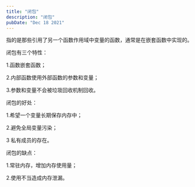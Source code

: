 ```yaml
---
title: "闭包"
description: "闭包"
pubDate: "Dec 18 2021"
---
```


指的是那些引用了另一个函数作用域中变量的函数，通常是在嵌套函数中实现的。

闭包有三个特性：

1.函数嵌套函数；

2.内部函数使用外部函数的参数和变量；

3.参数和变量不会被垃圾回收机制回收。

闭包的好处：

1.希望一个变量长期保存内存中；

2.避免全局变量污染；

3 私有成员的存在。

闭包的缺点：

1.常驻内存，增加内存使用量；

2.使用不当造成内存泄漏。
